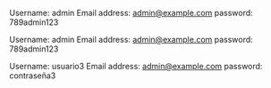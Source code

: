 Username: admin
Email address: admin@example.com
password: 789admin123

Username: admin
Email address: admin@example.com
password: 789admin123

Username: usuario3
Email address: admin@example.com
password: contraseña3

